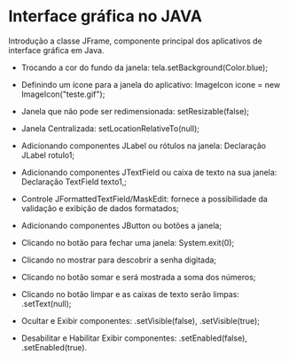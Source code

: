 # Interface gráfica no JAVA
Introdução a classe JFrame, componente principal dos aplicativos de interface gráfica em Java.

- Trocando a cor do fundo da janela: tela.setBackground(Color.blue);

- Definindo um ícone para a janela do aplicativo: ImageIcon icone = new ImageIcon("teste.gif");

- Janela que não pode ser redimensionada: setResizable(false);

- Janela Centralizada: setLocationRelativeTo(null);

- Adicionando componentes JLabel ou rótulos na janela: Declaração JLabel rotulo1;

- Adicionando componentes JTextField ou caixa de texto na sua janela: Declaração TextField texto1,;

- Controle JFormattedTextField/MaskEdit: fornece a possibilidade da validação e exibição de dados formatados;

- Adicionando componentes JButton ou botões a janela;

- Clicando no botão para fechar uma janela: System.exit(0);

- Clicando no mostrar para descobrir a senha digitada;

- Clicando no botão somar e será mostrada a soma dos números;

- Clicando no botão limpar e as caixas de texto serão limpas: .setText(null);

- Ocultar e Exibir componentes: .setVisible(false), .setVisible(true);

- Desabilitar e Habilitar Exibir componentes: .setEnabled(false), .setEnabled(true).
